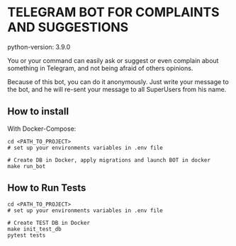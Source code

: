 # TELEGRAM BOT FOR COMPLAINTS AND SUGGESTIONS

python-version: 3.9.0


You or your command can easily ask or suggest or even complain about something in Telegram, and not being afraid of others opinions.

Because of this bot, you can do it anonymously.
Just write your message to the bot, and he will re-sent your message to all SuperUsers from his name.

## How to install

With Docker-Compose:

```shell script
cd <PATH_TO_PROJECT>
# set up your environments variables in .env file

# Create DB in Docker, apply migrations and launch BOT in docker
make run_bot
```

## How to Run Tests

```shell script
cd <PATH_TO_PROJECT>
# set up your environments variables in .env file

# Create TEST DB in Docker
make init_test_db
pytest tests
```
